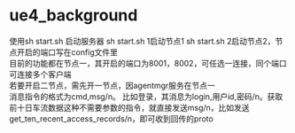 # ue4_background
使用sh start.sh 启动服务器 sh start.sh 1启动节点1 sh start.sh 2启动节点2，节点开启的端口写在config文件里<br>
目前的功能都在节点一，其开启的端口为8001，8002，可任选一连接，同个端口可连接多个客户端<br>
若要开启二节点，需先开一节点，因agentmgr服务在节点一<br>
消息指令的格式为cmd,msg/n。 比如登录，其消息为login,用户id,密码/n。获取前十日车流数据这种不需要参数的指令，就直接发送msg/n，比如发送get_ten_recent_access_records/n，即可收到回传的proto<br>
